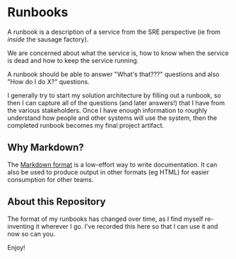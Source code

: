 
# Runbooks
A runbook is a description of a service from the SRE perspective (ie from *inside* the sausage factory).

We are concerned about what the service is, how to know when the service is dead and how to keep the service running.

A runbook should be able to answer "What's that???" questions and also "How do I do X?" questions.

I generally try to start my solution architecture by filling out a runbook, so then I can capture all of the questions
(and later answers!) that I have from the various stakeholders. Once I have enough information to roughly understand
how people and other systems will use the system, then the completed runbook becomes my final project artifact.

## Why Markdown?
The [Markdown format](https://www.markdownguide.org/basic-syntax/) is a low-effort way to write documentation.
It can also be used to produce output in other formats (eg HTML) for easier consumption for other teams.

## About this Repository
The format of my runbooks has changed over time, as I find myself re-inventing it wherever I go.
I've recorded this here so that I can use it and now so can you.

Enjoy!

